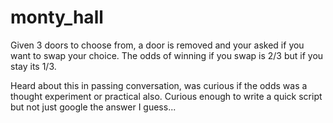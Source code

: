 # monty_hall
Given 3 doors to choose from, a door is removed and your asked if you want to swap your choice.  The odds of winning if you swap is 2/3 but if you stay its 1/3.

Heard about this in passing conversation, was curious if the odds was a thought experiment or practical also.  Curious enough to write a quick script but not just google the answer I guess... 
